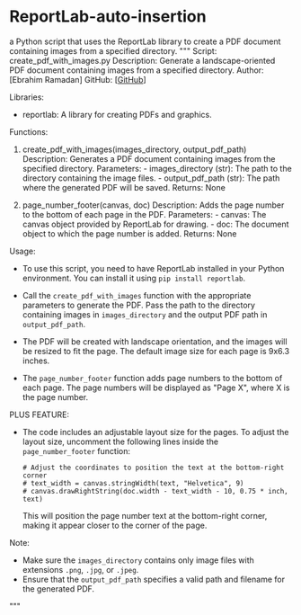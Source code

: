 # ReportLab-auto-insertion
a Python script that uses the ReportLab library to create a PDF document containing images from a specified directory. 
"""
Script: create_pdf_with_images.py
Description: Generate a landscape-oriented PDF document containing images from a specified directory.
Author: [Ebrahim Ramadan]
GitHub: [[GitHub](https://github.com/Ebrahim-Ramadan)]

Libraries:
- reportlab: A library for creating PDFs and graphics.

Functions:
1. create_pdf_with_images(images_directory, output_pdf_path)
    Description: Generates a PDF document containing images from the specified directory.
    Parameters:
        - images_directory (str): The path to the directory containing the image files.
        - output_pdf_path (str): The path where the generated PDF will be saved.
    Returns:
        None

2. page_number_footer(canvas, doc)
    Description: Adds the page number to the bottom of each page in the PDF.
    Parameters:
        - canvas: The canvas object provided by ReportLab for drawing.
        - doc: The document object to which the page number is added.
    Returns:
        None

Usage:
- To use this script, you need to have ReportLab installed in your Python environment.
  You can install it using `pip install reportlab`.

- Call the `create_pdf_with_images` function with the appropriate parameters to generate the PDF.
  Pass the path to the directory containing images in `images_directory` and the output PDF path in `output_pdf_path`.

- The PDF will be created with landscape orientation, and the images will be resized to fit the page.
  The default image size for each page is 9x6.3 inches.

- The `page_number_footer` function adds page numbers to the bottom of each page.
  The page numbers will be displayed as "Page X", where X is the page number.

PLUS FEATURE:
- The code includes an adjustable layout size for the pages.
  To adjust the layout size, uncomment the following lines inside the `page_number_footer` function:
    ```
    # Adjust the coordinates to position the text at the bottom-right corner
    # text_width = canvas.stringWidth(text, "Helvetica", 9)
    # canvas.drawRightString(doc.width - text_width - 10, 0.75 * inch, text)
    ```
  This will position the page number text at the bottom-right corner, making it appear closer to the corner of the page.

Note:
- Make sure the `images_directory` contains only image files with extensions `.png`, `.jpg`, or `.jpeg`.
- Ensure that the `output_pdf_path` specifies a valid path and filename for the generated PDF.

"""

